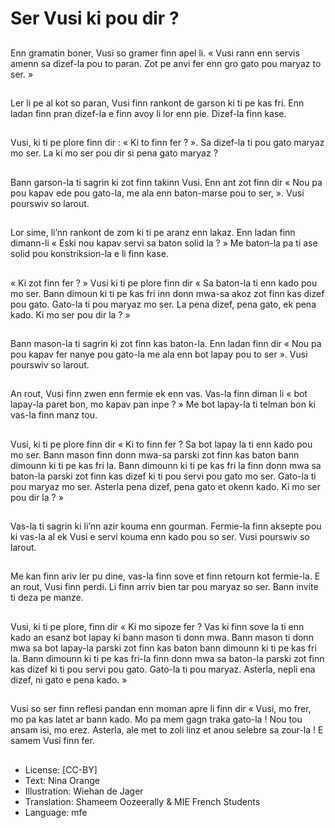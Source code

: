 # Ser Vusi ki pou dir ?

##
Enn gramatin boner, Vusi so gramer finn apel li. « Vusi rann enn servis amenn sa dizef-la pou to paran. Zot pe anvi fer enn gro gato pou maryaz to ser. »

##
Ler li pe al kot so paran, Vusi finn rankont de garson ki ti pe kas fri. Enn ladan finn pran dizef-la e finn avoy li lor enn pie. Dizef-la finn kase.

##
Vusi, ki ti pe plore finn dir : « Ki to finn fer ? ». Sa dizef-la ti pou gato maryaz mo ser. La ki mo ser pou dir si pena gato maryaz ?

##
Bann garson-la ti sagrin ki zot finn takinn Vusi. Enn ant zot finn dir « Nou pa pou kapav ede pou gato-la, me ala enn baton-marse pou to ser, ». Vusi pourswiv so larout.

##
Lor sime, li’nn rankont de zom ki ti pe aranz enn lakaz. Enn ladan finn dimann-li « Eski nou kapav servi sa baton solid la ? » Me baton-la pa ti ase solid pou konstriksion-la e li finn kase.

##
« Ki zot finn fer ? » Vusi ki ti pe plore finn dir « Sa baton-la ti enn kado pou mo ser. Bann dimoun ki ti pe kas fri inn donn mwa-sa akoz zot finn kas dizef pou gato. Gato-la ti pou maryaz mo ser. La pena dizef, pena gato, ek pena kado. Ki mo ser pou dir la ? »

##
Bann mason-la ti sagrin ki zot finn kas baton-la. Enn ladan finn dir « Nou pa pou kapav fer nanye pou gato-la me ala enn bot lapay pou to ser ». Vusi pourswiv so larout.

##
An rout, Vusi finn zwen enn fermie ek enn vas. Vas-la finn diman li « bot lapay-la paret bon, mo kapav pan inpe ? » Me bot lapay-la ti telman bon ki vas-la finn manz tou.

##
Vusi, ki ti pe plore finn dir « Ki to finn fer ? Sa bot lapay la ti enn kado pou mo ser. Bann mason finn donn mwa-sa parski zot finn kas baton bann dimounn ki ti pe kas fri la. Bann dimounn ki ti pe kas fri la finn donn mwa sa baton-la parski zot finn kas dizef ki ti pou servi pou gato mo ser. Gato-la ti pou maryaz mo ser. Asterla pena dizef, pena gato et okenn kado. Ki mo ser pou dir la ? »

##
Vas-la ti sagrin ki li’nn azir kouma enn gourman. Fermie-la finn aksepte pou ki vas-la al ek Vusi e servi kouma enn kado pou so ser. Vusi pourswiv so larout.

##
Me kan finn ariv ler pu dine, vas-la finn sove et finn retourn kot fermie-la. E an rout, Vusi finn perdi. Li finn arriv bien tar pou maryaz so ser. Bann invite ti deza pe manze.

##
Vusi, ki ti pe plore, finn dir « Ki mo sipoze fer ? Vas ki finn sove la ti enn kado an esanz bot lapay ki bann mason ti donn mwa. Bann mason ti donn mwa sa bot lapay-la parski zot finn kas baton bann dimounn ki ti pe kas fri la. Bann dimounn ki ti pe kas fri-la finn donn mwa sa baton-la parski zot finn kas dizef ki ti pou servi pou gato. Gato-la ti pou maryaz. Asterla, nepli ena dizef, ni gato e pena kado. »

##
Vusi so ser finn reflesi pandan enn moman apre li finn dir « Vusi, mo frer, mo pa kas latet ar bann kado. Mo pa mem gagn traka gato-la ! Nou tou ansam isi, mo erez. Asterla, ale met to zoli linz et anou selebre sa zour-la ! E samem Vusi finn fer. 

##
* License: [CC-BY]
* Text: Nina Orange
* Illustration: Wiehan de Jager
* Translation: Shameem Oozeerally & MIE French Students
* Language: mfe
